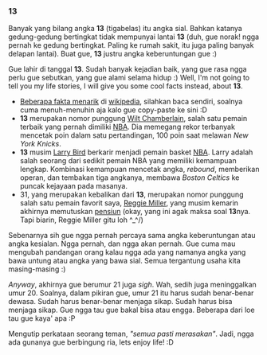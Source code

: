 ### 13

Banyak yang bilang angka **13** (tigabelas) itu angka sial. Bahkan katanya gedung-gedung bertingkat tidak 
mempunyai lantai **13** (duh, gue norak! ngga pernah ke gedung bertingkat. Paling ke rumah sakit, itu juga paling 
banyak delapan lantai). Buat gue, **13** justru angka keberuntungan gue :)

Gue lahir di tanggal **13**. Sudah banyak kejadian baik, yang gue rasa ngga perlu gue sebutkan, yang gue alami
selama hidup :) Well, I'm not going to tell you my life stories, I will give you some cool facts instead, about
**13**.

- [Beberapa fakta menarik](http://en.wikipedia.org/wiki/Thirteen#As_lucky.2C_unlucky.2C_or_significant_number) di [wikipedia](http://en.wikipedia.org), silahkan baca sendiri, soalnya cuma menuh-menuhin aja kalo gue copy-paste ke sini :D
- **13** merupakan nomor punggung [Wilt Chamberlain](http://www.nba.com/history/players/chamberlain_bio.html), 
salah satu pemain terbaik yang pernah dimiliki [NBA](http://www.nba.com). Dia memegang rekor terbanyak
mencetak poin dalam satu pertandingan, 100 poin saat melawan *New York Knicks*.
- **13** musim [Larry Bird](http://www.nba.com/history/players/bird_bio.html) berkarir menjadi pemain
basket [NBA](http://nba.com). Larry adalah salah seorang dari sedikit pemain NBA yang memiliki
kemampuan lengkap. Kombinasi kemampuan mencetak angka, *rebound*, memberikan operan, dan
tembakan tiga angkanya, membawa *Boston Celtics* ke puncak kejayaan pada masanya.
- 31, yang merupakan kebalikan dari **13**, merupakan nomor punggung salah satu pemain favorit saya,
[Reggie Miller](http://www.nba.com/pacers/news/miller_page_0405.html), 
yang musim kemarin akhirnya memutuskan 
[pensiun](http://www.nba.com/pacers/news/reggie_tribute_page.html) 
(okay, yang ini agak maksa soal **13**nya. Tapi biarin, Reggie Miller gitu loh ^_^/)

Sebenarnya sih gue ngga pernah percaya sama angka keberuntungan atau angka kesialan. Ngga pernah, dan
ngga akan pernah. Gue cuma mau mengubah pandangan orang kalau ngga ada yang namanya angka
yang bawa untung atau angka yang bawa sial. Semua tergantung usaha kita masing-masing :)

*Anyway*, akhirnya gue berumur 21 juga *sigh*. Wah, sedih juga meninggalkan umur 20. Soalnya,
dalam pikiran gue, umur 21 itu harus sudah benar-benar dewasa. Sudah harus benar-benar menjaga sikap.
Sudah harus bisa menjaga sikap. Gue ngga tau gue bakal bisa atau engga. Beberapa dari loe
tau gue kaya' apa :P 

Mengutip perkataan seorang teman, *"semua pasti merasakan"*. Jadi, ngga
ada gunanya gue berbingung ria, lets enjoy life! :D

<!-- {"time": "2005-08-13 03:10:10", "title": "13"} -->
